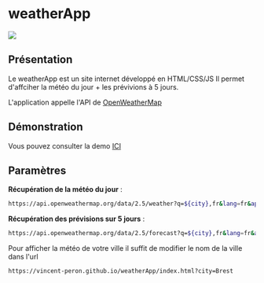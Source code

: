 # weatherApp
![](https://zupimages.net/up/22/22/3w39.png)


## Présentation

Le weatherApp est un site internet développé en HTML/CSS/JS
Il permet d'affciher la météo du jour + les prévivions à 5 jours.

L'application appelle l'API de [OpenWeatherMap](https://openweathermap.org/)

## Démonstration
Vous pouvez consulter la demo [ICI](https://vincent-peron.github.io/weatherApp/index.html?city=Brest)

## Paramètres

**Récupération de la météo du jour** :
```bash
https://api.openweathermap.org/data/2.5/weather?q=${city},fr&lang=fr&appid=c21a75b667d6f7abb81f118dcf8d4611&units=metric

```

**Récupération des prévisions sur 5 jours** :
```bash
https://api.openweathermap.org/data/2.5/forecast?q=${city},fr&lang=fr&appid=c21a75b667d6f7abb81f118dcf8d4611&units=metric 

```

Pour afficher la météo de votre ville il suffit de modifier le nom de la ville dans l'url
```bash
https://vincent-peron.github.io/weatherApp/index.html?city=Brest 

```
